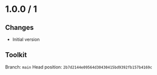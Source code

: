 # 1.0.0 / 1

## Changes

- Initial version

## Toolkit

Branch: `main`
Head position: `2b7d2144e09564d30430415bd9392fb157b4169c`
